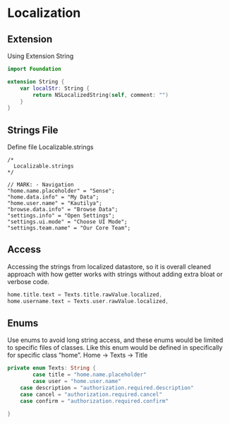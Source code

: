 # Localization

## Extension

Using Extension String

```swift
import Foundation

extension String {
    var localStr: String {
        return NSLocalizedString(self, comment: "")
    }
}
```

## Strings File

Define file Localizable.strings

```text
/* 
  Localizable.strings
*/

// MARK: - Navigation
"home.name.placeholder" = "Sense";
"home.data.info" = "My Data";
"home.user.name" = "Kautilya";
"browse.data.info" = "Browse Data";
"settings.info" = "Open Settings";
"settings.ui.mode" = "Choose UI Mode";
"settings.team.name" = "Our Core Team";
```

## Access

Accessing the strings from localized datastore, so it is overall cleaned approach with how getter works with strings without adding extra bloat or verbose code.

```swift
home.title.text = Texts.title.rawValue.localized,
home.username.text = Texts.user.rawValue.localized,
```

## Enums

Use enums to avoid long string access, and these enums would be limited to specific files of classes. Like this enum would be defined in specifically for specific class “home”. Home -&gt; Texts -&gt; Title

```swift
private enum Texts: String {
        case title = "home.name.placeholder"
        case user = "home.user.name"
    case description = "authorization.required.description"
    case cancel = "authorization.required.cancel"
    case confirm = "authorization.required.confirm"

}
```

